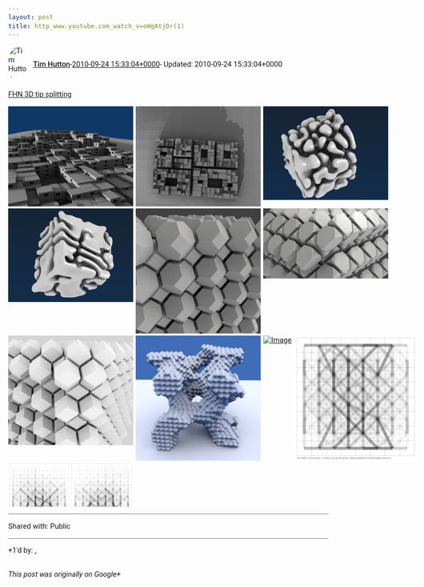 ```yaml
---
layout: post
title: http_www.youtube.com_watch_v=oWgAtjDr(1)
---
```


<html><head><meta charset="utf-8"><title>&lt;a rel=&quot;nofollow&quot; target=&quot;_blank&quot; href=&quot;http://www.youtube.com/watch?v=oWgAtj...</title><style>body {font: 11pt Roboto, Arial, sans-serif; max-width: 640px; margin: 24px;}.author-photo {border-radius: 50%; margin-right: 10px; width: 40px;}.author {font-weight: 500;}.main-content {margin: 15px 0 15px;}.post-title {font-weight: bold;}.location {display: block; margin-top: 15px;}.location img {float: left; margin-right: 5px; width: 20px;}.media-link {display: inline-block; max-width: 100%; vertical-align: top;}.media-link p {margin-top: 5px; max-height: 4em; overflow: scroll;}.media {max-height: 100vh; max-width: 100%;}.video-placeholder {background: black; display: flex; height: 300px; max-width: 100%; width: 640px;}.play-icon {border-bottom: 30px solid transparent; border-left: 50px solid white; border-top: 30px solid transparent; color: white; margin: auto;}.album {max-height: 800px; overflow: scroll; width: calc(100vw - 48px);}.album .media-link {margin-right: 5px; max-width: 250px;}.album .media {max-height: 250px;}.link-embed {border-top: 1px solid lightgrey; display: block; margin-top: 20px;}.link-embed img {max-width: 100%;}.inline-link-embed {display: block;}.inline-link-embed img {vertical-align: middle;}.link-title {display: inline-block; font-size: medium; font-weight: 300; padding-left: 1em;}.reshare-attribution {display: block; font-weight: bold; margin-bottom: 10px;}.poll-image {margin-bottom: 5px; max-height: 300px; max-width: 500px;}.poll-choice {align-items: center; display: flex; margin-bottom: 5px; max-width: 500px;}.poll-choice-percentage {background-color: lightblue; height: 100%; left: 0; position: absolute; z-index: -1;}.poll-choice-selected {margin-right: 5px;}.poll-choice-results {border: 1px solid lightgray; border-radius: 5px; display: flex; line-height: 40px; overflow: hidden; padding: 0 8px; position: relative;}.poll-choice-results, .poll-choice-description {flex-grow: 1; margin-right: 10px;}.poll-choice-image {width: 100%;}.poll-choice-image, .poll-choice-image img {max-height: 40px; max-width: 100px;}.poll-choice-votes {max-height: 100px; overflow: auto;}.plus-entity-embed {color: black; display: block; text-decoration: none;}.plus-entity-embed-cover-photo {max-height: 300px; max-width: 100%;}.plus-entity-embed-info {padding: 0 1em 1em;}.plus-entity-embed-info h2 {font-weight: 500; margin: 10px 0;}.plus-entity-embed-info p {font-size: small; margin: 0;}.collection-owner-avatar {border-radius: 50%; border: 2px solid white; height: 40px; margin-top: -22px;}.visibility {padding: 1em 0; border-top: 1px solid grey;}.post-activity {padding: 1em 0; border-top: 1px solid grey;}.comments {border-top: 1px solid gray; padding-top: 1em;}.comment + .comment {margin-top: 1em;}.comment .media-link, .comment .inline-link-embed {margin-top: 5px;}</style></head><body><div style="margin-bottom:1em;"><div style="display:flex; align-items:center"><img class="author-photo" src="https://lh4.googleusercontent.com/-epo4ZZKNqEw/AAAAAAAAAAI/AAAAAAAAVSU/qu3LpcHEnoQ/s64-c/photo.jpg" alt="Tim Hutton"><a href="https://plus.google.com/+TimHutton" target="_blank" class="author">Tim Hutton</a> - <a target="_blank" href="https://plus.google.com/+TimHutton/posts/BWDtMebkSq4">2010-09-24 15:33:04+0000</a><span> - Updated: 2010-09-24 15:33:04+0000</span></div><div class="main-content"><a rel="nofollow" target="_blank" href="http://www.youtube.com/watch?v=oWgAtjDrc14" class="ot-anchor bidi_isolate" jslog="10929; track:click" dir="ltr">FHN 3D tip splitting</a></div><div class="album"><a href="/assets/city1.jpg" target="_blank" class="media-link"><img src="/assets/city1.jpg" alt="Image" class="media"></a><a href="/assets/city2.jpg" target="_blank" class="media-link"><img src="/assets/city2.jpg" alt="Image" class="media"></a><a href="/assets/ren1.jpg" target="_blank" class="media-link"><img src="/assets/ren1.jpg" alt="Image" class="media"></a><a href="/assets/ren2.jpg" target="_blank" class="media-link"><img src="/assets/ren2.jpg" alt="Image" class="media"></a><a href="/assets/bcc.jpg" target="_blank" class="media-link"><img src="/assets/bcc.jpg" alt="Image" class="media"></a><a href="/assets/ttt2.jpg" target="_blank" class="media-link"><img src="/assets/ttt2.jpg" alt="Image" class="media"></a><a href="/assets/fcc.jpg" target="_blank" class="media-link"><img src="/assets/fcc.jpg" alt="Image" class="media"></a><a href="/assets/gs_bcc.png" target="_blank" class="media-link"><img src="/assets/gs_bcc.png" alt="Image" class="media"></a><a href="/assets/gs_bcc2.png" target="_blank" class="media-link"><img src="/assets/gs_bcc2.png" alt="Image" class="media"></a><a href="/assets/chessviz78M.png" target="_blank" class="media-link"><img src="/assets/chessviz78M.png" alt="Image" class="media"></a><a href="/assets/chessviz39M_white_black.png" target="_blank" class="media-link"><img src="/assets/chessviz39M_white_black.png" alt="Image" class="media"></a></div></div><div class="visibility">Shared with: Public</div><div class="post-activity"><div class="plus-oners">+1'd by: <a href="https://plus.google.com/103437600493920809337">.</a></div></div></body></html>

<i>This post was originally on Google+</i>